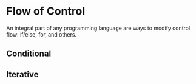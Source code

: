 # Flow of Control

An integral part of any programming language are ways to modify control flow: if/else, for, and others.

## Conditional

## Iterative
